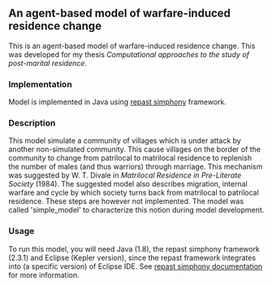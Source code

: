 ## An agent-based model of warfare-induced residence change

This is an agent-based model of warfare-induced residence change. This was developed for my thesis *Computational approaches to the study of post-marital residence*.

### Implementation

Model is implemented in Java using [repast simphony](https://repast.github.io/) framework.

### Description
This model simulate a community of villages which is under attack by another non-simulated community. This cause villages on the border of the community to change from patrilocal to matrilocal residence to replenish the number of males (and thus warriors) through marriage. This mechanism was suggested by W. T. Divale in *Matrilocal Residence in Pre-Literate Society* (1984). The suggested model also describes migration, internal warfare and cycle by which society turns back from matrilocal to patrilocal residence. These steps are however not implemented. The model was called 'simple_model' to characterize this notion during model development.

### Usage
To run this model, you will need Java (1.8), the repast simphony framework (2.3.1) and Eclipse (Kepler version), since the repast framework integrates into (a specific version) of Eclipse IDE. See [repast simphony documentation](https://repast.github.io/) for more information.
